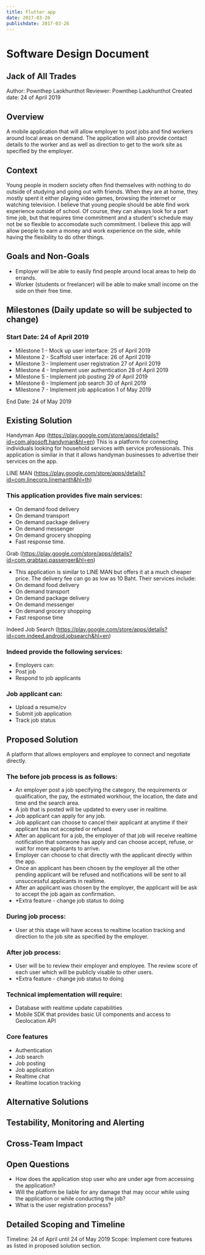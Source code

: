 ```yaml
---
title: Flutter app
date: 2017-03-26
publishdate: 2017-03-26
---
```

# Software Design Document
## Jack of All Trades
Author: Pownthep Laokhunthot
Reviewer: Pownthep Laokhunthot
Created date: 24 of April 2019

## Overview
A mobile application that will allow employer to post jobs and find workers around local areas on demand. The application will also provide contact details to the worker and as well as direction to get to the work site as specified by the employer. 

## Context
Young people in modern society often find themselves with nothing to do outside of studying and going out with friends. When they are at home, they mostly spent it either playing video games, browsing the internet or watching television. I believe that young people should be able find work experience outside of school. Of course, they can always look for a part time job, but that requires time commitment and a student's schedule may not be so flexible to accomodate such commitment. I believe this app will allow people to earn a  money and work experience on the side, while having the flexibility to do other things. 

## Goals and Non-Goals
- Employer will be able to easily find people around local areas to help do errands.
- Worker (students or freelancer) will be able to make small income on the side on their free time.

## Milestones (Daily update so will be subjected to change)
### Start Date: 24 of April 2019
- Milestone 1 - Mock up user interface: 25 of April 2019
- Milestone 2 - Scaffold user interface: 26 of April 2019
- Milestone 3 - Implement user registration 27 of April 2019
- Milestone 4 - Implement user authentication 28 of April 2019
- Milestone 5 - Implement job posting 29 of April 2019
- Milestone 6 - Implement job search 30 of April 2019
- Milestone 7 - Implement job application 1 of May 2019

End Date: 24 of May 2019

## Existing Solution
Handyman App (https://play.google.com/store/apps/details?id=com.algosoft.handyman&hl=en)
This is a platform for connecting individuals looking for household services with service professionals.
This application is similar in that it allows handyman businesses to advertise their services on the app.


LINE MAN (https://play.google.com/store/apps/details?id=com.linecorp.linemanth&hl=th) 
### This application provides five main services:
- On demand food delivery
- On demand transport
- On demand package delivery
- On demand messenger
- On demand grocery shopping
- Fast response time.

Grab (https://play.google.com/store/apps/details?id=com.grabtaxi.passenger&hl=en)
- This application is similar to LINE MAN but offers it at a much cheaper price. The delivery fee can go as low as 10 Baht. Their services include:
- On demand food delivery
- On demand transport
- On demand package delivery
- On demand messenger
- On demand grocery shopping
- Fast response time

Indeed Job Search (https://play.google.com/store/apps/details?id=com.indeed.android.jobsearch&hl=en)
### Indeed provide the following services:
- Employers can:
- Post job
- Respond to job applicants

### Job applicant can:
- Upload a resume/cv
- Submit job application
- Track job status

## Proposed Solution
A platform that allows employers and employee to connect and negotiate directly. 

### The before job process is as follows:
- An employer post a job specifying the category, the requirements or qualification, the pay, the estimated workhour, the location, the date and time and the search area. 
- A job that is posted will be updated to every user in realtime.
- Job applicant can apply for any job.
- Job applicant can choose to cancel their applicant at anytime if their applicant has not accepted or refused. 
- After an applicant for a job, the employer of that job will receive realtime notification that someone has apply and can choose accept, refuse, or wait for more applicants to arrive. 
- Employer can choose to chat directly with the applicant directly within the app.
- Once an applicant has been chosen by the employer all the other pending applicant will be refused and notifications will be sent to all unsuccessful applicants in realtime.
- After an applicant was chosen by the employer, the applicant will be ask to accept the job again as confirmation.
- *Extra feature - change job status to doing

### During job process:
- User at this stage will have access to realtime location tracking and direction to the job site as specified by the employer.

### After job process:
- User will be to review their employer and employee. The review score of each user which will be publicly visable to other users. 
- *Extra feature - change job status to doing

### Technical implementation will require:
- Database with realtime update capabilities
- Mobile SDK that provides basic UI components and access to Geolocation API

### Core features
- Authentication
- Job search
- Job posting
- Job application
- Realtime chat
- Realtime location tracking

## Alternative Solutions

## Testability, Monitoring and Alerting

## Cross-Team Impact

## Open Questions
- How does the application stop user who are under age from accessing the application?
- Will the platform be liable for any damage that may occur while using the application or while conducting the job?
- What is the user registration process?

## Detailed Scoping and Timeline
Timeline: 24 of April until 24 of May 2019
Scope: Implement core features as listed in proposed solution section.
